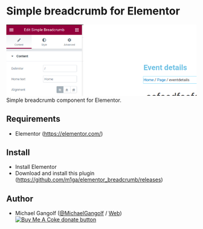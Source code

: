 # Simple breadcrumb for Elementor

<img src="images/elementor.png"/>
Simple breadcrumb component for Elementor.

## Requirements

* Elementor (https://elementor.com/)

## Install

* Install Elementor
* Download and install this plugin (https://github.com/m1ga/elementor_breadcrumb/releases)


## Author

* Michael Gangolf (<a href="https://github.com/m1ga">@MichaelGangolf</a> / <a href="https://www.migaweb.de">Web</a>)
<span class="badge-buymeacoffee"><a href="https://www.buymeacoffee.com/miga" title="donate"><img src="https://img.shields.io/badge/buy%20me%20a%20coke-donate-orange.svg" alt="Buy Me A Coke donate button" /></a></span>
